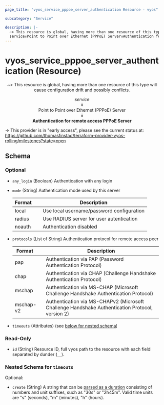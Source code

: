 ```yaml
---
page_title: "vyos_service_pppoe_server_authentication Resource - vyos"

subcategory: "Service"

description: |- 
  ~> This resource is global, having more than one resource of this type will cause configuration drift and possibly conflicts.
  service⯯Point to Point over Ethernet (PPPoE) Server⯯Authentication for remote access PPPoE Server
---
```


# vyos_service_pppoe_server_authentication (Resource)
<center>

~> This resource is global, having more than one resource of this type will cause configuration drift and possibly conflicts.

*service*  
⯯  
Point to Point over Ethernet (PPPoE) Server  
⯯  
**Authentication for remote access PPPoE Server**


</center>

-> This provider is in "early access", please see the current status at: https://github.com/thomasfinstad/terraform-provider-vyos-rolling/milestones?state=open

## Schema

### Optional

- `any_login` (Boolean) Authentication with any login
- `mode` (String) Authentication mode used by this server

    |Format  &emsp;|Description                                |
    |----------|---------------------------------------------|
    |local   &emsp;|Use local username/password configuration  |
    |radius  &emsp;|Use RADIUS server for user autentication   |
    |noauth  &emsp;|Authentication disabled                    |
- `protocols` (List of String) Authentication protocol for remote access peer

    |Format     &emsp;|Description                                                                                      |
    |-------------|---------------------------------------------------------------------------------------------------|
    |pap        &emsp;|Authentication via PAP (Password Authentication Protocol)                                        |
    |chap       &emsp;|Authentication via CHAP (Challenge Handshake Authentication Protocol)                            |
    |mschap     &emsp;|Authentication via MS-CHAP (Microsoft Challenge Handshake Authentication Protocol)               |
    |mschap-v2  &emsp;|Authentication via MS-CHAPv2 (Microsoft Challenge Handshake Authentication Protocol, version 2)  |
- `timeouts` (Attributes) (see [below for nested schema](#nestedatt--timeouts))

### Read-Only

- `id` (String) Resource ID, full vyos path to the resource with each field separated by dunder (`__`).

<a id="nestedatt--timeouts"></a>
### Nested Schema for `timeouts`

Optional:

- `create` (String) A string that can be [parsed as a duration](https://pkg.go.dev/time#ParseDuration) consisting of numbers and unit suffixes, such as &#34;30s&#34; or &#34;2h45m&#34;. Valid time units are &#34;s&#34; (seconds), &#34;m&#34; (minutes), &#34;h&#34; (hours).  
